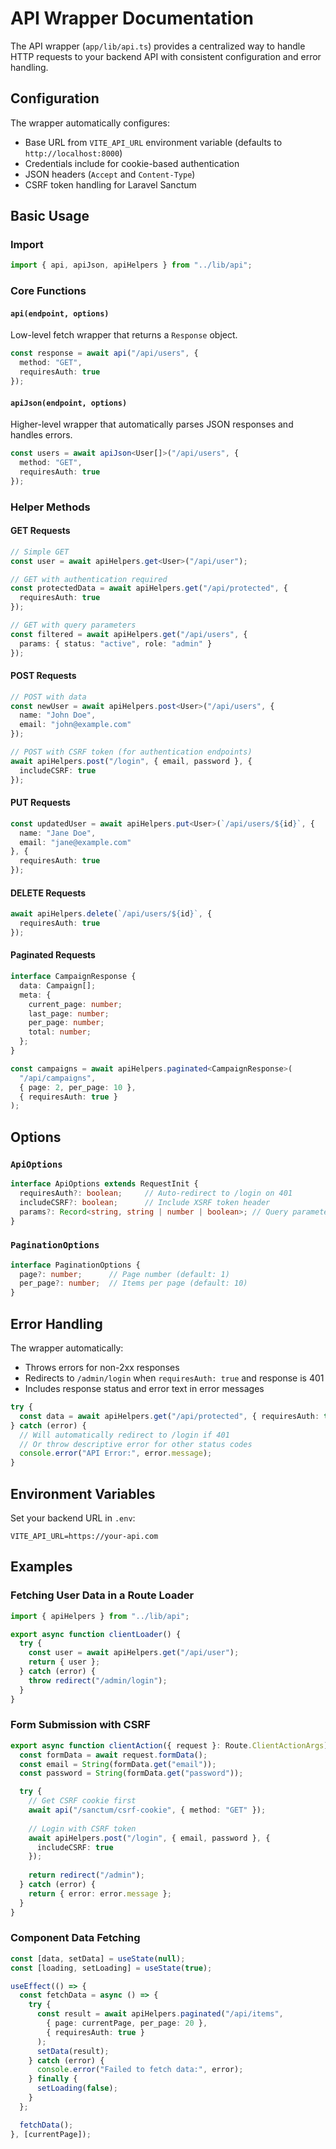 # API Wrapper Documentation

The API wrapper (`app/lib/api.ts`) provides a centralized way to handle HTTP requests to your backend API with consistent configuration and error handling.

## Configuration

The wrapper automatically configures:
- Base URL from `VITE_API_URL` environment variable (defaults to `http://localhost:8000`)
- Credentials include for cookie-based authentication
- JSON headers (`Accept` and `Content-Type`)
- CSRF token handling for Laravel Sanctum

## Basic Usage

### Import

```typescript
import { api, apiJson, apiHelpers } from "../lib/api";
```

### Core Functions

#### `api(endpoint, options)`

Low-level fetch wrapper that returns a `Response` object.

```typescript
const response = await api("/api/users", {
  method: "GET",
  requiresAuth: true
});
```

#### `apiJson(endpoint, options)`

Higher-level wrapper that automatically parses JSON responses and handles errors.

```typescript
const users = await apiJson<User[]>("/api/users", {
  method: "GET",
  requiresAuth: true
});
```

### Helper Methods

#### GET Requests

```typescript
// Simple GET
const user = await apiHelpers.get<User>("/api/user");

// GET with authentication required
const protectedData = await apiHelpers.get("/api/protected", {
  requiresAuth: true
});

// GET with query parameters
const filtered = await apiHelpers.get("/api/users", {
  params: { status: "active", role: "admin" }
});
```

#### POST Requests

```typescript
// POST with data
const newUser = await apiHelpers.post<User>("/api/users", {
  name: "John Doe",
  email: "john@example.com"
});

// POST with CSRF token (for authentication endpoints)
await apiHelpers.post("/login", { email, password }, {
  includeCSRF: true
});
```

#### PUT Requests

```typescript
const updatedUser = await apiHelpers.put<User>(`/api/users/${id}`, {
  name: "Jane Doe",
  email: "jane@example.com"
}, {
  requiresAuth: true
});
```

#### DELETE Requests

```typescript
await apiHelpers.delete(`/api/users/${id}`, {
  requiresAuth: true
});
```

#### Paginated Requests

```typescript
interface CampaignResponse {
  data: Campaign[];
  meta: {
    current_page: number;
    last_page: number;
    per_page: number;
    total: number;
  };
}

const campaigns = await apiHelpers.paginated<CampaignResponse>(
  "/api/campaigns",
  { page: 2, per_page: 10 },
  { requiresAuth: true }
);
```

## Options

### `ApiOptions`

```typescript
interface ApiOptions extends RequestInit {
  requiresAuth?: boolean;     // Auto-redirect to /login on 401
  includeCSRF?: boolean;      // Include XSRF token header
  params?: Record<string, string | number | boolean>; // Query parameters
}
```

### `PaginationOptions`

```typescript
interface PaginationOptions {
  page?: number;      // Page number (default: 1)
  per_page?: number;  // Items per page (default: 10)
}
```

## Error Handling

The wrapper automatically:
- Throws errors for non-2xx responses
- Redirects to `/admin/login` when `requiresAuth: true` and response is 401
- Includes response status and error text in error messages

```typescript
try {
  const data = await apiHelpers.get("/api/protected", { requiresAuth: true });
} catch (error) {
  // Will automatically redirect to /login if 401
  // Or throw descriptive error for other status codes
  console.error("API Error:", error.message);
}
```

## Environment Variables

Set your backend URL in `.env`:

```env
VITE_API_URL=https://your-api.com
```

## Examples

### Fetching User Data in a Route Loader

```typescript
import { apiHelpers } from "../lib/api";

export async function clientLoader() {
  try {
    const user = await apiHelpers.get("/api/user");
    return { user };
  } catch (error) {
    throw redirect("/admin/login");
  }
}
```

### Form Submission with CSRF

```typescript
export async function clientAction({ request }: Route.ClientActionArgs) {
  const formData = await request.formData();
  const email = String(formData.get("email"));
  const password = String(formData.get("password"));

  try {
    // Get CSRF cookie first
    await api("/sanctum/csrf-cookie", { method: "GET" });
    
    // Login with CSRF token
    await apiHelpers.post("/login", { email, password }, {
      includeCSRF: true
    });
    
    return redirect("/admin");
  } catch (error) {
    return { error: error.message };
  }
}
```

### Component Data Fetching

```typescript
const [data, setData] = useState(null);
const [loading, setLoading] = useState(true);

useEffect(() => {
  const fetchData = async () => {
    try {
      const result = await apiHelpers.paginated("/api/items", 
        { page: currentPage, per_page: 20 },
        { requiresAuth: true }
      );
      setData(result);
    } catch (error) {
      console.error("Failed to fetch data:", error);
    } finally {
      setLoading(false);
    }
  };

  fetchData();
}, [currentPage]);
```